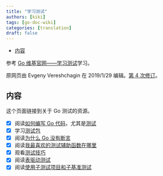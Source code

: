 ```yaml
---
title: "学习测试"
authors: [kiki]
tags: [go-doc-wiki]
categories: [translation]
draft: false
---
```


- [内容](#%e5%86%85%e5%ae%b9)

参考 [Go 维基官网——学习测试](https://github.com/golang/go/wiki/LearnTesting)学习。

原网页由 Evgeny Vereshchagin 在 2019/1/29 编辑。[第 4 次修订](https://github.com/golang/go/wiki/LearnTesting/_history)。

## 内容

这个页面链接到关于 Go 测试的资源。

- [x] 阅读[如何编写 Go 代码](../golangdoc/code.md)，尤其是[测试](../golangdoc/code.md#测试)
- [x] 学习[测试包](../golangpkg/testing.md)
- [x] 阅读[为什么 Go 没有断言](../golangdoc/faq.md#为什么-Go-没有断言)
- [x] 阅读[我最喜欢的测试辅助函数在哪里](../golangdoc/faq.md#我最喜欢的测试辅助函数在哪里)
- [x] 观看[测试技巧](https://talks.golang.org/2014/testing.slide#1)
- [x] 阅读[表驱动测试](table_driven_tests.md)
- [x] 阅读[使用子测试项目和子基准测试](../blog/subtest.md)
